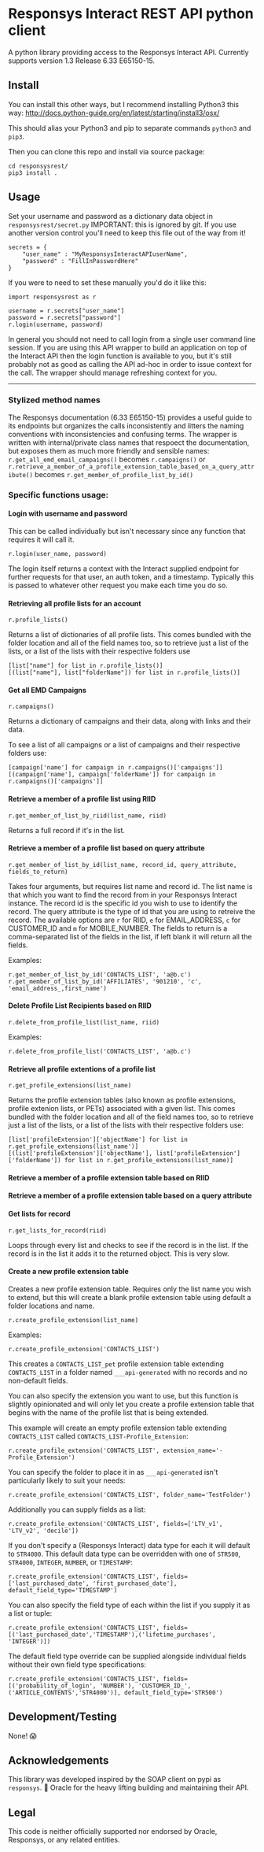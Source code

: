 # Responsys Interact REST API python client #

A python library providing access to the Responsys Interact API. Currently supports version 1.3 Release 6.33 E65150-15.

## Install ##

You can install this other ways, but I recommend installing Python3 this way:
http://docs.python-guide.org/en/latest/starting/install3/osx/

This should alias your Python3 and pip to separate commands `python3` and `pip3`.

Then you can clone this repo and install via source package:

    cd responsysrest/
    pip3 install .

## Usage ##

Set your username and password as a dictionary data object in `responsysrest/secret.py`
IMPORTANT: this is ignored by git. If you use another version control you'll need to keep this file out of the way from it!

```
secrets = {
    "user_name" : "MyResponsysInteractAPIuserName",
    "password" : "FillInPasswordHere"
}
```

If you were to need to set these manually you'd do it like this:

```
import responsysrest as r

username = r.secrets["user_name"]
password = r.secrets["password"]
r.login(username, password)
```

In general you should not need to call login from a single user command line session. If you are using this API wrapper to build an application on top of the Interact API then the login function is available to you, but it's still probably not as good as calling the API ad-hoc in order to issue context for the call. The wrapper should manage refreshing context for you.

---

### Stylized method names

The Responsys documentation (6.33 E65150-15) provides a useful guide to its endpoints but organizes the calls inconsistently and litters the naming conventions with inconsistencies and confusing terms. The wrapper is written with internal/private class names that respoect the documentation, but exposes them as much more friendly and sensible names: `r.get_all_emd_email_campaigns()` becomes `r.campaigns()` or `r.retrieve_a_member_of_a_profile_extension_table_based_on_a_query_attribute()` becomes `r.get_member_of_profile_list_by_id()`

### Specific functions usage:

#### Login with username and password

This can be called individually but isn't necessary since any function that requires it will call it.

    r.login(user_name, password)

The login itself returns a context with the Interact supplied endpoint for further requests for that user, an auth token, and a timestamp. Typically this is passed to whatever other request you make each time you do so.

#### Retrieving all profile lists for an account

    r.profile_lists()
  
Returns a list of dictionaries of all profile lists. This comes bundled with the folder location and all of the field names too, so to retrieve just a list of the lists, or a list of the lists with their respective folders use

    [list["name"] for list in r.profile_lists()] 
    [(list["name"], list["folderName"]) for list in r.profile_lists()]

#### Get all EMD Campaigns

    r.campaigns()

Returns a dictionary of campaigns and their data, along with links and their data.

To see a list of all campaigns or a list of campaigns and their respective folders use:

    [campaign['name'] for campaign in r.campaigns()['campaigns']]
    [(campaign['name'], campaign['folderName']) for campaign in r.campaigns()['campaigns']]

#### Retrieve a member of a profile list using RIID

    r.get_member_of_list_by_riid(list_name, riid)

Returns a full record if it's in the list.

#### Retrieve a member of a profile list based on query attribute

    r.get_member_of_list_by_id(list_name, record_id, query_attribute, fields_to_return)

Takes four arguments, but requires list name and record id. The list name is that which you want to find the record from in your Responsys Interact instance. The record id is the specific id you wish to use to identify the record. The query attribute is the type of id that you are using to retreive the record. The available options are `r` for RIID, `e` for EMAIL_ADDRESS, `c` for CUSTOMER_ID and `m` for MOBILE_NUMBER. The fields to return is a comma-separated list of the fields in the list, if left blank it will return all the fields.

Examples:

    r.get_member_of_list_by_id('CONTACTS_LIST', 'a@b.c')
    r.get_member_of_list_by_id('AFFILIATES', '901210', 'c', 'email_address_,first_name')

#### Delete Profile List Recipients based on RIID

    r.delete_from_profile_list(list_name, riid)

Examples:

    r.delete_from_profile_list('CONTACTS_LIST', 'a@b.c')

#### Retrieve all profile extentions of a profile list

    r.get_profile_extensions(list_name)

Returns the profile extension tables (also known as profile extensions, profile extenion lists, or PETs) associated with a given list. This comes bundled with the folder location and all of the field names too, so to retrieve just a list of the lists, or a list of the lists with their respective folders use:

    [list['profileExtension']['objectName'] for list in r.get_profile_extensions(list_name')]
    [(list['profileExtension']['objectName'], list['profileExtension']['folderName']) for list in r.get_profile_extensions(list_name)]

#### Retrieve a member of a profile extension table based on RIID

#### Retrieve a member of a profile extension table based on a query attribute

#### Get lists for record

    r.get_lists_for_record(riid)

Loops through every list and checks to see if the record is in the list. If the record is in the list it adds it to the returned object. This is very slow.

#### Create a new profile extension table

Creates a new profile extension table. Requires only the list name you wish to extend, but this will create a blank profile extension table using default a folder locations and name.

    r.create_profile_extension(list_name)

Examples:

    r.create_profile_extension('CONTACTS_LIST')

This creates a `CONTACTS_LIST_pet` profile extension table extending `CONTACTS_LIST` in a folder named `___api-generated` with no records and no non-default fields.

You can also specify the extension you want to use, but this function is slightly opinionated and will only let you create a profile extension table that begins with the name of the profile list that is being extended.

This example will create an empty profile extension table extending `CONTACTS_LIST` called `CONTACTS_LIST-Profile_Extension`:

    r.create_profile_extension('CONTACTS_LIST', extension_name='-Profile_Extension')

You can specify the folder to place it in as `___api-generated` isn't particularly likely to suit your needs:

    r.create_profile_extension('CONTACTS_LIST', folder_name='TestFolder')

Additionally you can supply fields as a list:

    r.create_profile_extension('CONTACTS_LIST', fields=['LTV_v1', 'LTV_v2', 'decile'])

If you don't specify a (Responsys Interact) data type for each it will default to `STR4000`. This default data type can be overridden with one of `STR500`, `STR4000`, `INTEGER`, `NUMBER`, or `TIMESTAMP`:

    r.create_profile_extension('CONTACTS_LIST', fields=['last_purchased_date', 'first_purchased_date'], default_field_type='TIMESTAMP')

You can also specify the field type of each within the list if you supply it as a list or tuple:

    r.create_profile_extension('CONTACTS_LIST', fields=[('last_purchased_date','TIMESTAMP'),('lifetime_purchases', 'INTEGER')])

The default field type override can be supplied alongside individual fields without their own field type specifications:

    r.create_profile_extension('CONTACTS_LIST', fields=[('probability_of_login', 'NUMBER'), 'CUSTOMER_ID_', ('ARTICLE_CONTENTS','STR4000')], default_field_type='STR500')

## Development/Testing ##

None! 😱

## Acknowledgements ##

This library was developed inspired by the SOAP client on pypi as ```responsys```. 
🙇 Oracle for the heavy lifting building and maintaining their API.

## Legal ##

This code is neither officially supported nor endorsed by Oracle, Responsys, or any related entities.
